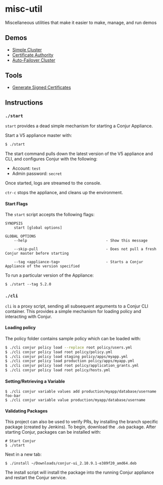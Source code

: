 # misc-util
Miscellaneous utilities that make it easier to make, manage, and run demos

## Demos

- [Simple Cluster](demos/simple-cluster/README.md)
- [Certificate Authority](demos/certificate-authority/README.md)
- [Auto-Failover Cluster](demos/auto-failover/README.md)

## Tools
- [Generate Signed Certificates](tools/simple-certificates/)


## Instructions

### `./start`
`start` provides a dead simple mechanism for starting a Conjur Appliance.

Start a V5 appliance master with:
```sh
$ ./start
```
The start command pulls down the latest version of the V5 appliance and CLI, and configures Conjur with the following:
* Account: `test`
* Admin password: `secret`

Once started, logs are streamed to the console.

`ctr-c` stops the appliance, and cleans up the environment.

#### Start Flags

The `start` script accepts the following flags:
```
SYNOPSIS
    start [global options]

GLOBAL OPTIONS
    --help                                    - Show this message

    --skip-pull                               - Does not pull a fresh Conjur master before starting

    --tag <appliance-tag>                     - Starts a Conjur Appliance of the version specified
```

To run a particular version of the Appliance:
```
$ ./start --tag 5.2.0
```

### `./cli`
`cli` is a proxy script, sending all subsequent arguments to a Conjur CLI container. This provides a simple mechanism for loading policy and interacting with Conjur.

#### Loading policy
The policy folder contains sample policy which can be loaded with:
```sh
$ ./cli conjur policy load --replace root policy/users.yml
$ ./cli conjur policy load root policy/policy.yml
$ ./cli conjur policy load staging policy/apps/myapp.yml
$ ./cli conjur policy load production policy/apps/myapp.yml
$ ./cli conjur policy load root policy/application_grants.yml
$ ./cli conjur policy load root policy/hosts.yml
```

#### Setting/Retrieving a Variable
```
$ ./cli conjur variable values add production/myapp/database/username foo-bar
$ ./cli conjur variable value production/myapp/database/username
```

#### Validating Packages
This project can also be used to verify PRs, by installing the branch specific package (created by Jenkins).  To begin, download the `.deb` package.  After starting Conjur, packages can be installed with:

```
# Start Conjur
$ ./start
```
Next in a new tab:

```
$ ./install ~/Downloads/conjur-ui_2.10.9.1-e389f20_amd64.deb
```
The install script will install the package into the running Conjur appliance and restart the Conjur service.
